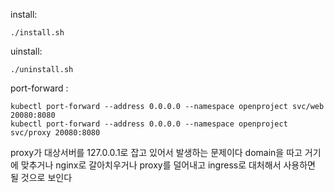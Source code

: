 install:

    ./install.sh

uinstall:

    ./uninstall.sh

port-forward :

    kubectl port-forward --address 0.0.0.0 --namespace openproject svc/web 20080:8080
    kubectl port-forward --address 0.0.0.0 --namespace openproject svc/proxy 20080:8080

proxy가 대상서버를 127.0.0.1로 잡고 있어서 발생하는 문제이다
domain을 따고 거기에 맞추거나 nginx로 갈아치우거나
proxy를 덜어내고 ingress로 대처해서 사용하면 될 것으로 보인다

